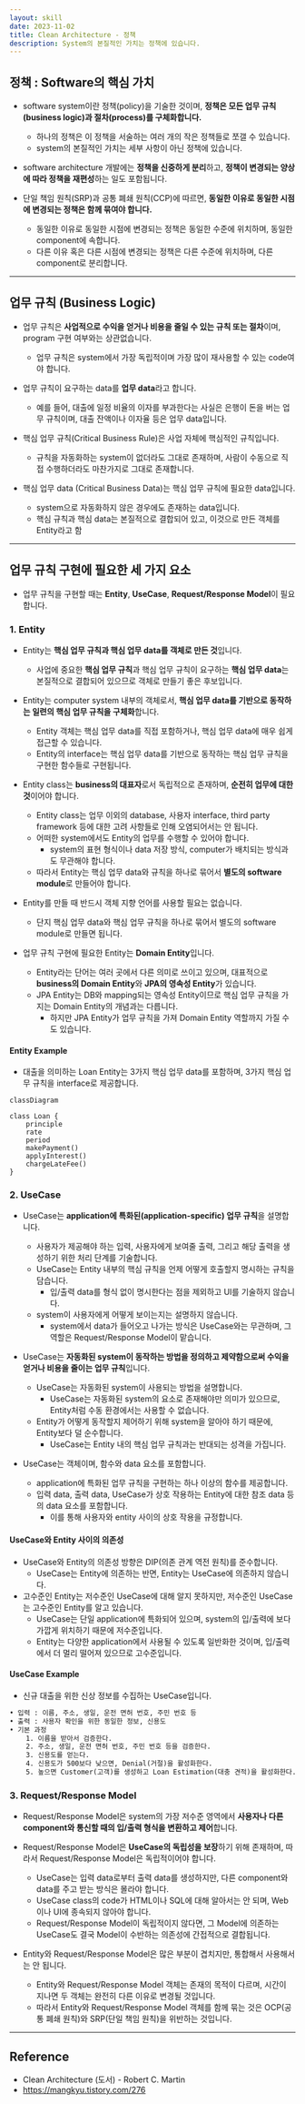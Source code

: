 ```yaml
---
layout: skill
date: 2023-11-02
title: Clean Architecture - 정책
description: System의 본질적인 가치는 정책에 있습니다.
---
```



## 정책 : Software의 핵심 가치

- software system이란 정책(policy)을 기술한 것이며, **정책은 모든 업무 규칙(business logic)과 절차(process)를 구체화합니다.**
    - 하나의 정책은 이 정책을 서술하는 여러 개의 작은 정책들로 쪼갤 수 있습니다.
    - system의 본질적인 가치는 세부 사항이 아닌 정책에 있습니다.

- software architecture 개발에는 **정책을 신중하게 분리**하고, **정책이 변경되는 양상에 따라 정책을 재편성**하는 일도 포함됩니다.

- 단일 책임 원칙(SRP)과 공통 폐쇄 원칙(CCP)에 따르면, **동일한 이유로 동일한 시점에 변경되는 정책은 함께 묶여야 합니다.**
    - 동일한 이유로 동일한 시점에 변경되는 정책은 동일한 수준에 위치하며, 동일한 component에 속합니다.
    - 다른 이유 혹은 다른 시점에 변경되는 정책은 다른 수준에 위치하며, 다른 component로 분리합니다.


---


## 업무 규칙 (Business Logic)

- 업무 규칙은 **사업적으로 수익을 얻거나 비용을 줄일 수 있는 규칙 또는 절차**이며, program 구현 여부와는 상관없습니다.
    - 업무 규칙은 system에서 가장 독립적이며 가장 많이 재사용할 수 있는 code여야 합니다.

- 업무 규칙이 요구하는 data를 **업무 data**라고 합니다.
    - 예를 들어, 대출에 일정 비율의 이자를 부과한다는 사실은 은행이 돈을 버는 업무 규칙이며, 대출 잔액이나 이자율 등은 업무 data입니다.

- 핵심 업무 규칙(Critical Business Rule)은 사업 자체에 핵심적인 규칙입니다.
    - 규칙을 자동화하는 system이 없더라도 그대로 존재하며, 사람이 수동으로 직접 수행하더라도 마찬가지로 그대로 존재합니다.

- 핵심 업무 data (Critical Business Data)는 핵심 업무 규칙에 필요한 data입니다.
    - system으로 자동화하지 않은 경우에도 존재하는 data입니다.
    - 핵심 규칙과 핵심 data는 본질적으로 결합되어 있고, 이것으로 만든 객체를 Entity라고 함


---


## 업무 규칙 구현에 필요한 세 가지 요소

- 업무 규칙을 구현할 때는 **Entity**, **UseCase**, **Request/Response Model**이 필요합니다.


### 1. Entity

- Entity는 **핵심 업무 규칙과 핵심 업무 data를 객체로 만든 것**입니다.
    - 사업에 중요한 **핵심 업무 규칙**과 핵심 업무 규칙이 요구하는 **핵심 업무 data**는 본질적으로 결합되어 있으므로 객체로 만들기 좋은 후보입니다.

- Entity는 computer system 내부의 객체로서, **핵심 업무 data를 기반으로 동작하는 일련의 핵심 업무 규칙을 구체화**합니다.
    - Entity 객체는 핵심 업무 data를 직접 포함하거나, 핵심 업무 data에 매우 쉽게 접근할 수 있습니다.
    - Entity의 interface는 핵심 업무 data를 기반으로 동작하는 핵심 업무 규칙을 구현한 함수들로 구현됩니다.

- Entity class는 **business의 대표자**로서 독립적으로 존재하며, **순전히 업무에 대한 것**이어야 합니다.
    - Entity class는 업무 이외의 database, 사용자 interface, third party framework 등에 대한 고려 사항들로 인해 오염되어서는 안 됩니다.
    - 어떠한 system에서도 Entity의 업무를 수행할 수 있어야 합니다.
        - system의 표현 형식이나 data 저장 방식, computer가 배치되는 방식과도 무관해야 합니다.
    - 따라서 Entity는 핵심 업무 data와 규칙을 하나로 묶어서 **별도의 software module**로 만들어야 합니다.

- Entity를 만들 때 반드시 객체 지향 언어를 사용할 필요는 없습니다.
    - 단지 핵심 업무 data와 핵심 업무 규칙을 하나로 묶어서 별도의 software module로 만들면 됩니다.

- 업무 규칙 구현에 필요한 Entity는 **Domain Entity**입니다.
    - Entity라는 단어는 여러 곳에서 다른 의미로 쓰이고 있으며, 대표적으로 **business의 Domain Entity**와 **JPA의 영속성 Entity**가 있습니다.
    - JPA Entity는 DB와 mapping되는 영속성 Entity이므로 핵심 업무 규칙을 가지는 Domain Entity의 개념과는 다릅니다.
        - 하지만 JPA Entity가 업무 규칙을 가져 Domain Entity 역할까지 가질 수도 있습니다.

#### Entity Example

- 대출을 의미하는 Loan Entity는 3가지 핵심 업무 data를 포함하며, 3가지 핵심 업무 규칙을 interface로 제공합니다.

```mermaid
classDiagram

class Loan {
    principle
    rate
    period
    makePayment()
    applyInterest()
    chargeLateFee()
}
```


### 2. UseCase

- UseCase는 **application에 특화된(application-specific) 업무 규칙**을 설명합니다.
    - 사용자가 제공해야 하는 입력, 사용자에게 보여줄 출력, 그리고 해당 출력을 생성하기 위한 처리 단계를 기술합니다.
    - UseCase는 Entity 내부의 핵심 규칙을 언제 어떻게 호출할지 명시하는 규칙을 담습니다.
        - 입/출력 data를 형식 없이 명시한다는 점을 제외하고 UI를 기술하지 않습니다.
    - system이 사용자에게 어떻게 보이는지는 설명하지 않습니다.
        - system에서 data가 들어오고 나가는 방식은 UseCase와는 무관하며, 그 역할은 Request/Response Model이 맡습니다.

- UseCase는 **자동화된 system이 동작하는 방법을 정의하고 제약함으로써 수익을 얻거나 비용을 줄이는 업무 규칙**입니다.
    - UseCase는 자동화된 system이 사용되는 방법을 설명합니다.
        - UseCase는 자동화된 system의 요소로 존재해야만 의미가 있으므로, Entity처럼 수동 환경에서는 사용할 수 없습니다.
    - Entity가 어떻게 동작할지 제어하기 위해 system을 알아야 하기 때문에, Entity보다 덜 순수합니다.
        - UseCase는 Entity 내의 핵심 업무 규칙과는 반대되는 성격을 가집니다.

- UseCase는 객체이며, 함수와 data 요소를 포함합니다.
    - application에 특화된 업무 규칙을 구현하는 하나 이상의 함수를 제공합니다.
    - 입력 data, 출력 data, UseCase가 상호 작용하는 Entity에 대한 참조 data 등의 data 요소를 포함합니다.
        - 이를 통해 사용자와 entity 사이의 상호 작용을 규정합니다.

#### UseCase와 Entity 사이의 의존성

- UseCase와 Entity의 의존성 방향은 DIP(의존 관계 역전 원칙)를 준수합니다.
    - UseCase는 Entity에 의존하는 반면, Entity는 UseCase에 의존하지 않습니다.
- 고수준인 Entity는 저수준인 UseCase에 대해 알지 못하지만, 저수준인 UseCase는 고수준인 Entity를 알고 있습니다.
    - UseCase는 단일 application에 특화되어 있으며, system의 입/출력에 보다 가깝게 위치하기 때문에 저수준입니다.
    - Entity는 다양한 application에서 사용될 수 있도록 일반화한 것이며, 입/출력에서 더 멀리 떨어져 있으므로 고수준입니다.

#### UseCase Example

- 신규 대출을 위한 신상 정보를 수집하는 UseCase입니다.

```txt
• 입력 : 이름, 주소, 생일, 운전 면허 번호, 주민 번호 등
• 출력 : 사용자 확인을 위한 동일한 정보, 신용도
• 기본 과정
    1. 이름을 받아서 검증한다.
    2. 주소, 생일, 운전 면허 번호, 주민 번호 등을 검증한다.
    3. 신용도를 얻는다.
    4. 신용도가 500보다 낮으면, Denial(거절)을 활성화한다.
    5. 높으면 Customer(고객)를 생성하고 Loan Estimation(대충 견적)을 활성화한다.
```


### 3. Request/Response Model

- Request/Response Model은 system의 가장 저수준 영역에서 **사용자나 다른 component와 통신할 때의 입/출력 형식을 변환하고 제어**합니다.

- Request/Response Model은 **UseCase의 독립성을 보장**하기 위해 존재하며, 따라서 Request/Response Model은 독립적이어야 합니다.
    - UseCase는 입력 data로부터 출력 data를 생성하지만, 다른 component와 data를 주고 받는 방식은 몰라야 합니다.
    - UseCase class의 code가 HTML이나 SQL에 대해 알아서는 안 되며, Web이나 UI에 종속되지 않아야 합니다.
    - Request/Response Model이 독립적이지 않다면, 그 Model에 의존하는 UseCase도 결국 Model이 수반하는 의존성에 간접적으로 결합됩니다.

- Entity와 Request/Response Model은 많은 부분이 겹치지만, 통합해서 사용해서는 안 됩니다.
    - Entity와 Request/Response Model 객체는 존재의 목적이 다르며, 시간이 지나면 두 객체는 완전히 다른 이유로 변경될 것입니다.
    - 따라서 Entity와 Request/Response Model 객체를 함께 묶는 것은 OCP(공통 폐쇄 원칙)와 SRP(단일 책임 원칙)을 위반하는 것입니다.


---


## Reference

- Clean Architecture (도서) - Robert C. Martin
- <https://mangkyu.tistory.com/276>

